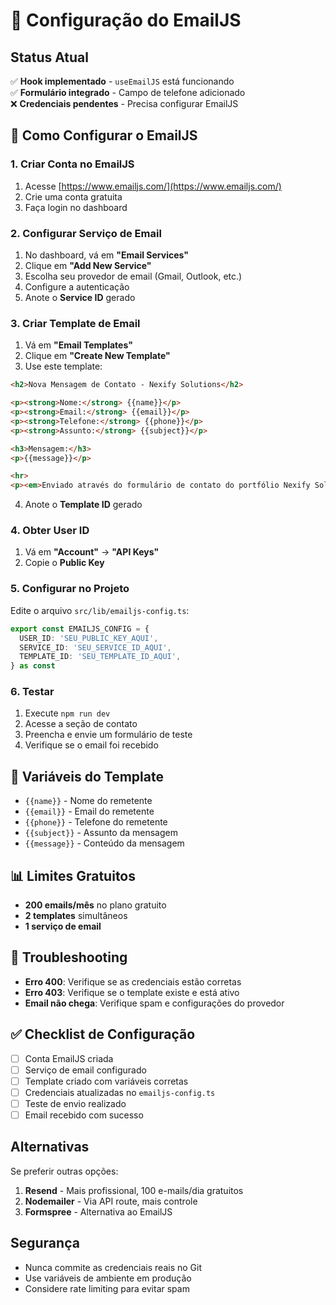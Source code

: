 # 📧 Configuração do EmailJS

## Status Atual
✅ **Hook implementado** - `useEmailJS` está funcionando  
✅ **Formulário integrado** - Campo de telefone adicionado  
❌ **Credenciais pendentes** - Precisa configurar EmailJS  

## 🚀 Como Configurar o EmailJS

### 1. Criar Conta no EmailJS
1. Acesse [https://www.emailjs.com/](https://www.emailjs.com/)
2. Crie uma conta gratuita
3. Faça login no dashboard

### 2. Configurar Serviço de Email
1. No dashboard, vá em **"Email Services"**
2. Clique em **"Add New Service"**
3. Escolha seu provedor de email (Gmail, Outlook, etc.)
4. Configure a autenticação
5. Anote o **Service ID** gerado

### 3. Criar Template de Email
1. Vá em **"Email Templates"**
2. Clique em **"Create New Template"**
3. Use este template:

```html
<h2>Nova Mensagem de Contato - Nexify Solutions</h2>

<p><strong>Nome:</strong> {{name}}</p>
<p><strong>Email:</strong> {{email}}</p>
<p><strong>Telefone:</strong> {{phone}}</p>
<p><strong>Assunto:</strong> {{subject}}</p>

<h3>Mensagem:</h3>
<p>{{message}}</p>

<hr>
<p><em>Enviado através do formulário de contato do portfólio Nexify Solutions.</em></p>
```

4. Anote o **Template ID** gerado

### 4. Obter User ID
1. Vá em **"Account"** → **"API Keys"**
2. Copie o **Public Key**

### 5. Configurar no Projeto
Edite o arquivo `src/lib/emailjs-config.ts`:

```typescript
export const EMAILJS_CONFIG = {
  USER_ID: 'SEU_PUBLIC_KEY_AQUI',
  SERVICE_ID: 'SEU_SERVICE_ID_AQUI', 
  TEMPLATE_ID: 'SEU_TEMPLATE_ID_AQUI',
} as const
```

### 6. Testar
1. Execute `npm run dev`
2. Acesse a seção de contato
3. Preencha e envie um formulário de teste
4. Verifique se o email foi recebido

## 🔧 Variáveis do Template
- `{{name}}` - Nome do remetente
- `{{email}}` - Email do remetente  
- `{{phone}}` - Telefone do remetente
- `{{subject}}` - Assunto da mensagem
- `{{message}}` - Conteúdo da mensagem

## 📊 Limites Gratuitos
- **200 emails/mês** no plano gratuito
- **2 templates** simultâneos
- **1 serviço de email**

## 🚨 Troubleshooting
- **Erro 400**: Verifique se as credenciais estão corretas
- **Erro 403**: Verifique se o template existe e está ativo
- **Email não chega**: Verifique spam e configurações do provedor

## ✅ Checklist de Configuração
- [ ] Conta EmailJS criada
- [ ] Serviço de email configurado
- [ ] Template criado com variáveis corretas
- [ ] Credenciais atualizadas no `emailjs-config.ts`
- [ ] Teste de envio realizado
- [ ] Email recebido com sucesso

## Alternativas

Se preferir outras opções:

1. **Resend** - Mais profissional, 100 e-mails/dia gratuitos
2. **Nodemailer** - Via API route, mais controle
3. **Formspree** - Alternativa ao EmailJS

## Segurança

- Nunca commite as credenciais reais no Git
- Use variáveis de ambiente em produção
- Considere rate limiting para evitar spam 